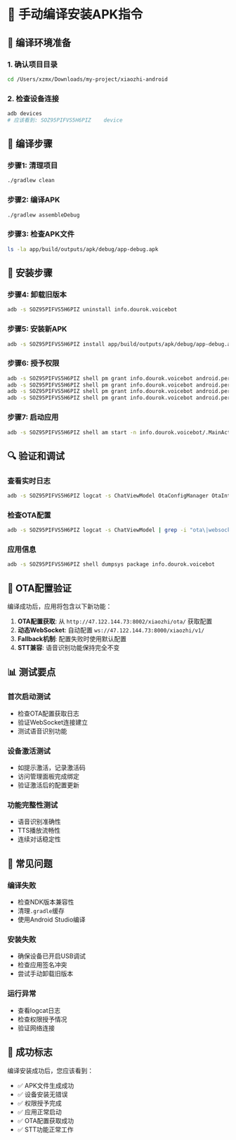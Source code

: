 # 📱 手动编译安装APK指令

## 🎯 编译环境准备

### 1. 确认项目目录
```bash
cd /Users/xzmx/Downloads/my-project/xiaozhi-android
```

### 2. 检查设备连接
```bash
adb devices
# 应该看到: SOZ95PIFVS5H6PIZ    device
```

## 🔧 编译步骤

### 步骤1: 清理项目
```bash
./gradlew clean
```

### 步骤2: 编译APK
```bash
./gradlew assembleDebug
```

### 步骤3: 检查APK文件
```bash
ls -la app/build/outputs/apk/debug/app-debug.apk
```

## 📲 安装步骤

### 步骤4: 卸载旧版本
```bash
adb -s SOZ95PIFVS5H6PIZ uninstall info.dourok.voicebot
```

### 步骤5: 安装新APK
```bash
adb -s SOZ95PIFVS5H6PIZ install app/build/outputs/apk/debug/app-debug.apk
```

### 步骤6: 授予权限
```bash
adb -s SOZ95PIFVS5H6PIZ shell pm grant info.dourok.voicebot android.permission.RECORD_AUDIO
adb -s SOZ95PIFVS5H6PIZ shell pm grant info.dourok.voicebot android.permission.INTERNET
adb -s SOZ95PIFVS5H6PIZ shell pm grant info.dourok.voicebot android.permission.ACCESS_NETWORK_STATE
adb -s SOZ95PIFVS5H6PIZ shell pm grant info.dourok.voicebot android.permission.WAKE_LOCK
```

### 步骤7: 启动应用
```bash
adb -s SOZ95PIFVS5H6PIZ shell am start -n info.dourok.voicebot/.MainActivity
```

## 🔍 验证和调试

### 查看实时日志
```bash
adb -s SOZ95PIFVS5H6PIZ logcat -s ChatViewModel OtaConfigManager OtaIntegrationService
```

### 检查OTA配置
```bash
adb -s SOZ95PIFVS5H6PIZ logcat -s ChatViewModel | grep -i "ota\|websocket"
```

### 应用信息
```bash
adb -s SOZ95PIFVS5H6PIZ shell dumpsys package info.dourok.voicebot
```

## 🎯 OTA配置验证

编译成功后，应用将包含以下新功能：

1. **OTA配置获取**: 从 `http://47.122.144.73:8002/xiaozhi/ota/` 获取配置
2. **动态WebSocket**: 自动配置 `ws://47.122.144.73:8000/xiaozhi/v1/`
3. **Fallback机制**: 配置失败时使用默认配置
4. **STT兼容**: 语音识别功能保持完全不变

## 📊 测试要点

### 首次启动测试
- 检查OTA配置获取日志
- 验证WebSocket连接建立
- 测试语音识别功能

### 设备激活测试
- 如提示激活，记录激活码
- 访问管理面板完成绑定
- 验证激活后的配置更新

### 功能完整性测试
- 语音识别准确性
- TTS播放流畅性
- 连续对话稳定性

## 🚨 常见问题

### 编译失败
- 检查NDK版本兼容性
- 清理`.gradle`缓存
- 使用Android Studio编译

### 安装失败
- 确保设备已开启USB调试
- 检查应用签名冲突
- 尝试手动卸载旧版本

### 运行异常
- 查看logcat日志
- 检查权限授予情况
- 验证网络连接

## 🎉 成功标志

编译安装成功后，您应该看到：
- ✅ APK文件生成成功
- ✅ 设备安装无错误
- ✅ 权限授予完成
- ✅ 应用正常启动
- ✅ OTA配置获取成功
- ✅ STT功能正常工作 